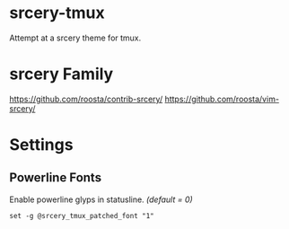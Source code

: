 # srcery-tmux
Attempt at a srcery theme for tmux.

# srcery Family
https://github.com/roosta/contrib-srcery/
https://github.com/roosta/vim-srcery/

# Settings

## Powerline Fonts
Enable powerline glyps in statusline. _(default = 0)_
```tmux
set -g @srcery_tmux_patched_font "1"
```
